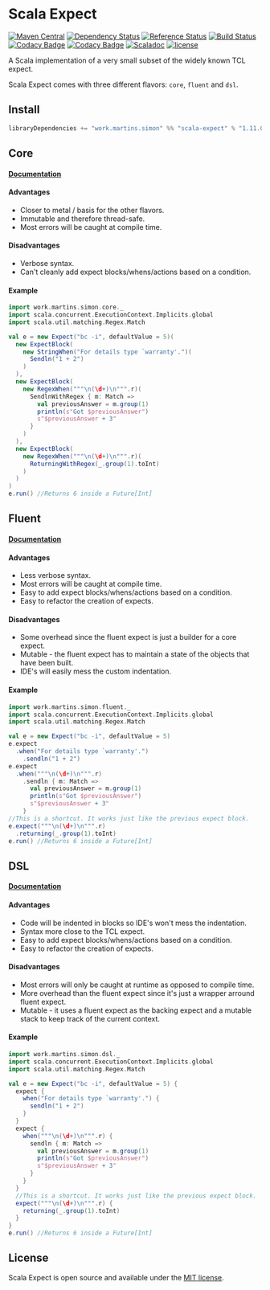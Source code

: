 # Scala Expect
[![Maven Central](https://maven-badges.herokuapp.com/maven-central/work.martins.simon/scala-expect_2.11/badge.svg?maxAge=604800)](https://maven-badges.herokuapp.com/maven-central/work.martins.simon/scala-expect_2.11)
[![Dependency Status](https://www.versioneye.com/java/work.martins.simon:scala-expect_2.11/badge.svg?style=plastic&maxAge=604800)](https://www.versioneye.com/user/projects/5717b8bcfcd19a0039f17980)
[![Reference Status](https://www.versioneye.com/java/work.martins.simon:scala-expect_2.11/reference_badge.svg?style=plastic&maxAge=604800)](https://www.versioneye.com/java/pt.tecnico.dsi:scala-expect_2.11/references)
[![Build Status](https://travis-ci.org/Lasering/scala-expect.svg?branch=master&style=plastic&maxAge=604800)](https://travis-ci.org/Lasering/scala-expect)
[![Codacy Badge](https://api.codacy.com/project/badge/coverage/74ba0150f4034c8294e66f6b97a2f69f)](https://www.codacy.com/app/IST-DSI/scala-expect)
[![Codacy Badge](https://api.codacy.com/project/badge/grade/74ba0150f4034c8294e66f6b97a2f69f)](https://www.codacy.com/app/IST-DSI/scala-expect)
[![Scaladoc](http://javadoc-badge.appspot.com/work.martins.simon/scala-expect_2.11.svg?label=scaladoc&style=plastic&maxAge=604800)](https://Lasering.github.io/scala-expect/latest/api/)
[![license](http://img.shields.io/:license-MIT-blue.svg)](LICENSE)


A Scala implementation of a very small subset of the widely known TCL expect.

Scala Expect comes with three different flavors: `core`, `fluent` and `dsl`.

## Install
```scala
libraryDependencies += "work.martins.simon" %% "scala-expect" % "1.11.0"
```

## Core
#### [Documentation](../../wiki/Core)
#### Advantages
* Closer to metal / basis for the other flavors.
* Immutable and therefore thread-safe.
* Most errors will be caught at compile time.

#### Disadvantages
* Verbose syntax.
* Can't cleanly add expect blocks/whens/actions based on a condition.

#### Example
```scala
import work.martins.simon.core._
import scala.concurrent.ExecutionContext.Implicits.global
import scala.util.matching.Regex.Match

val e = new Expect("bc -i", defaultValue = 5)(
  new ExpectBlock(
    new StringWhen("For details type `warranty'.")(
      Sendln("1 + 2")
    )
  ),
  new ExpectBlock(
    new RegexWhen("""\n(\d+)\n""".r)(
      SendlnWithRegex { m: Match =>
        val previousAnswer = m.group(1)
        println(s"Got $previousAnswer")
        s"$previousAnswer + 3"
      }
    )
  ),
  new ExpectBlock(
	new RegexWhen("""\n(\d+)\n""".r)(
	  ReturningWithRegex(_.group(1).toInt)
	)
  )
)
e.run() //Returns 6 inside a Future[Int]
```

## Fluent
#### [Documentation](../../wiki/Fluent)
#### Advantages
* Less verbose syntax.
* Most errors will be caught at compile time.
* Easy to add expect blocks/whens/actions based on a condition.
* Easy to refactor the creation of expects.

#### Disadvantages
* Some overhead since the fluent expect is just a builder for a core expect.
* Mutable - the fluent expect has to maintain a state of the objects that have been built.
* IDE's will easily mess the custom indentation.

#### Example
```scala
import work.martins.simon.fluent._
import scala.concurrent.ExecutionContext.Implicits.global
import scala.util.matching.Regex.Match

val e = new Expect("bc -i", defaultValue = 5)
e.expect
  .when("For details type `warranty'.")
    .sendln("1 + 2")
e.expect
  .when("""\n(\d+)\n""".r)
    .sendln { m: Match =>
      val previousAnswer = m.group(1)
      println(s"Got $previousAnswer")
      s"$previousAnswer + 3"
    }
//This is a shortcut. It works just like the previous expect block.
e.expect("""\n(\d+)\n""".r)
  .returning(_.group(1).toInt)
e.run() //Returns 6 inside a Future[Int]
```

## DSL
#### [Documentation](../../wiki/DSL)
#### Advantages
* Code will be indented in blocks so IDE's won't mess the indentation.
* Syntax more close to the TCL expect.
* Easy to add expect blocks/whens/actions based on a condition.
* Easy to refactor the creation of expects.

#### Disadvantages
* Most errors will only be caught at runtime as opposed to compile time.
* More overhead than the fluent expect since it's just a wrapper arround fluent expect.
* Mutable - it uses a fluent expect as the backing expect and a mutable stack to keep track of the current context.

#### Example
```scala
import work.martins.simon.dsl._
import scala.concurrent.ExecutionContext.Implicits.global
import scala.util.matching.Regex.Match

val e = new Expect("bc -i", defaultValue = 5) {
  expect {
    when("For details type `warranty'.") {
      sendln("1 + 2")
    }
  }
  expect {
    when("""\n(\d+)\n""".r) {
      sendln { m: Match =>
        val previousAnswer = m.group(1)
        println(s"Got $previousAnswer")
        s"$previousAnswer + 3"
      }
    }
  }
  //This is a shortcut. It works just like the previous expect block.
  expect("""\n(\d+)\n""".r) {
    returning(_.group(1).toInt)
  }
}
e.run() //Returns 6 inside a Future[Int]
```

## License
Scala Expect is open source and available under the [MIT license](LICENSE).
